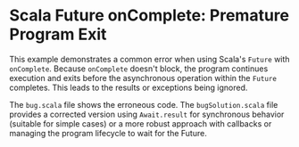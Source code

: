 # Scala Future onComplete: Premature Program Exit

This example demonstrates a common error when using Scala's `Future` with `onComplete`.  Because `onComplete` doesn't block, the program continues execution and exits before the asynchronous operation within the `Future` completes.  This leads to the results or exceptions being ignored.

The `bug.scala` file shows the erroneous code.  The `bugSolution.scala` file provides a corrected version using `Await.result` for synchronous behavior (suitable for simple cases) or a more robust approach with callbacks or managing the program lifecycle to wait for the Future.